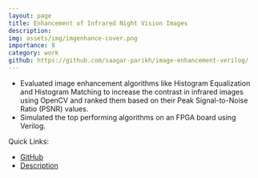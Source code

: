 ```yaml
---
layout: page
title: Enhancement of Infrared Night Vision Images
description:
img: assets/img/imgenhance-cover.png
importance: 8
category: work
github: https://github.com/saagar-parikh/image-enhancement-verilog/
---
```


- Evaluated image enhancement algorithms like Histogram Equalization and Histogram Matching to increase the contrast in infrared images using OpenCV and ranked them based on their Peak Signal-to-Noise Ratio (PSNR) values.
- Simulated the top performing algorithms on an FPGA board using Verilog.

Quick Links:
- [GitHub](https://github.com/saagar-parikh/image-enhancement-verilog)
- [Description](https://github.com/saagar-parikh/image-enhancement-verilog/blob/main/README.md)



